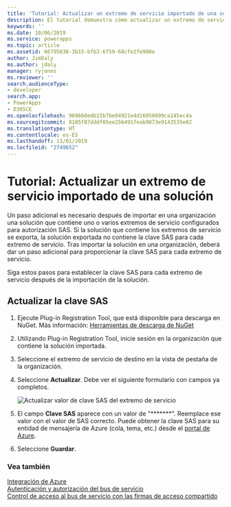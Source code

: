 ```yaml
---
title: 'Tutorial: Actualizar un extremo de servicio importado de una solución (Common Data Service) | Microsoft Docs'
description: El tutorial demuestra cómo actualizar un extremo de servicio importado de una solución.
keywords: ''
ms.date: 10/06/2019
ms.service: powerapps
ms.topic: article
ms.assetid: 66795838-3b15-bfb3-6f59-68cfe2fe988e
author: JimDaly
ms.author: jdaly
manager: ryjones
ms.reviewer: ''
search.audienceType:
- developer
search.app:
- PowerApps
- D365CE
ms.openlocfilehash: 969660edb15b7be94921e4d16050699ca145ec4a
ms.sourcegitcommit: 8185f87dddf05ee256491feab9873e9143535e02
ms.translationtype: HT
ms.contentlocale: es-ES
ms.lasthandoff: 11/01/2019
ms.locfileid: "2749652"
---
```

# <a name="tutorial-update-a-service-endpoint-imported-from-a-solution"></a>Tutorial: Actualizar un extremo de servicio importado de una solución

Un paso adicional es necesario después de importar en una organización una solución que contiene uno o varios extremos de servicio configurados para autorización SAS. Si la solución que contiene los extremos de servicio se exporta, la solución exportada no contiene la clave SAS para cada extremo de servicio. Tras importar la solución en una organización, deberá dar un paso adicional para proporcionar la clave SAS para cada extremo de servicio.  
  
Siga estos pasos para establecer la clave SAS para cada extremo de servicio después de la importación de la solución.  
  
## <a name="update-the-sas-key"></a>Actualizar la clave SAS  
  
1. Ejecute Plug-in Registration Tool, que está disponible para descarga en NuGet. Más información: [Herramientas de descarga de NuGet](download-tools-nuget.md)
  
1. Utilizando Plug-in Registration Tool, inicie sesión en la organización que contiene la solución importada.  
  
1. Seleccione el extremo de servicio de destino en la vista de pestaña de la organización.  
  
1. Seleccione **Actualizar**. Debe ver el siguiente formulario con campos ya completos.  
  
    ![Actualizar valor de clave SAS del extremo de servicio](media/sas-key.PNG "Actualizar valor de clave SAS del extremo de servicio")  
  
1. El campo **Clave SAS** aparece con un valor de "*******".  Reemplace ese valor con el valor de SAS correcto. Puede obtener la clave SAS para su entidad de mensajería de Azure (cola, tema, etc.) desde el [portal de Azure](https://portal.azure.com).  
  
1. Seleccione **Guardar**.  
  
### <a name="see-also"></a>Vea también

[Integración de Azure](azure-integration.md)<br />
[Autenticación y autorización del bus de servicio](/azure/service-bus-messaging/service-bus-authentication-and-authorization)<br />
[Control de acceso al bus de servicio con las firmas de acceso compartido](/azure/service-bus-messaging/service-bus-sas)
